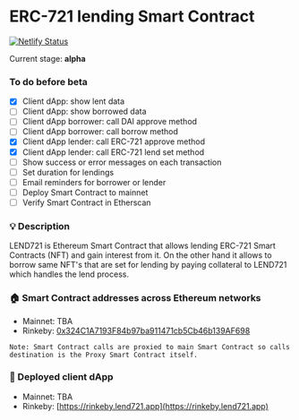 # ERC-721 lending Smart Contract

[![Netlify Status](https://api.netlify.com/api/v1/badges/1aabbf05-4f48-4b12-85d0-cbfc073fe20f/deploy-status)](https://app.netlify.com/sites/wonderful-roentgen-888dcf/deploys)

Current stage: **alpha**

### To do before beta
- [x] Client dApp: show lent data
- [ ] Client dApp: show borrowed data
- [ ] Client dApp borrower: call DAI approve method
- [ ] Client dApp borrower: call borrow method
- [x] Client dApp lender: call ERC-721 approve method
- [x] Client dApp lender: call ERC-721 lend set method
- [ ] Show success or error messages on each transaction
- [ ] Set duration for lendings
- [ ] Email reminders for borrower or lender
- [ ] Deploy Smart Contract to mainnet
- [ ] Verify Smart Contract in Etherscan

### 💡 Description
LEND721 is Ethereum Smart Contract that allows lending ERC-721 Smart Contracts (NFT)
and gain interest from it. On the other hand it allows to borrow same NFT's that are
set for lending by paying collateral to LEND721 which handles the lend process.

### 🏠 Smart Contract addresses across Ethereum networks
- Mainnet: TBA
- Rinkeby: [0x324C1A7193F84b97ba911471cb5Cb46b139AF698](https://rinkeby.etherscan.io/address/0x324C1A7193F84b97ba911471cb5Cb46b139AF698)

`Note: Smart Contract calls are proxied to main Smart Contract so calls destination is the Proxy Smart Contract itself.`

### 🏹 Deployed client dApp
- Mainnet: TBA
- Rinkeby: [https://rinkeby.lend721.app](https://rinkeby.lend721.app)
